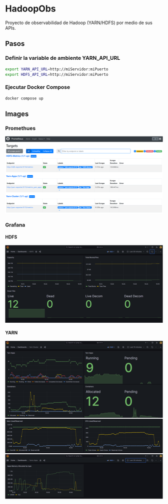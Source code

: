 # HadoopObs
Proyecto de observabilidad de Hadoop (YARN/HDFS) por medio de sus APIs.

## Pasos
### Definir la variable de ambiente YARN_API_URL
```bash
export YARN_API_URL=http://miServidor:miPuerto
export HDFS_API_URL=http://miServidor:miPuerto
```
### Ejecutar Docker Compose
```bash
docker compose up
```

## Images
### Promethues
![PROMETHUES](images/PROMETHUES-States.png)

### Grafana
#### HDFS
![HDFS](images/HDFS-Dashboard.png)
#### YARN
![YARN](images/YARN-Dashboard-1.png)
![YARN](images/YARN-Dashboard-2.png)
![YARN](images/YARN-Dashboard-3.png)

